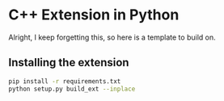 # C++ Extension in Python
Alright, I keep forgetting this, so here is a template to build on.

## Installing the extension

```bash
pip install -r requirements.txt
python setup.py build_ext --inplace
```
